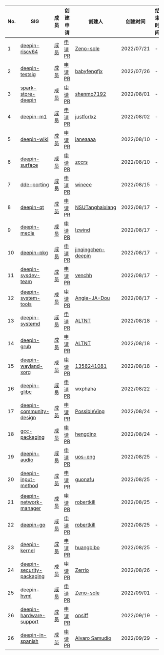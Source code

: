 |No.|SIG|成员|创建申请|创建人|创建时间|结束时间|
|----|---|---|---|---|---|---|
|  1 | [deepin-riscv64](deepin-riscv64/README.md) | [成员](deepin-riscv64/MEMBERS.md) | [申请PR](https://github.com/deepin-community/SIG/pull/1) | [Zeno-sole](https://github.com/Zeno-sole) |2022/07/21|-|
|  2 | [deepin-testsig](deepin-testsig/README.md) | [成员](deepin-testsig/MEMBERS.md) | [申请PR](https://github.com/deepin-community/SIG/pull/4) | [babyfengfjx](https://github.com/babyfengfjx) |2022/07/26|-|
|  3 | [spark-store-deepin](spark-store-deepin/README.md) | [成员](spark-store-deepin/MEMBERS.md) | [申请PR](https://github.com/deepin-community/SIG/pull/3) | [shenmo7192](https://github.com/shenmo7192) |2022/08/01|-|
|  4 | [deepin-m1](deepin-m1/README.md) | [成员](deepin-m1/MEMBERS.md) | [申请PR](https://github.com/deepin-community/SIG/pull/5) | [justforlxz](https://github.com/justforlxz) |2022/08/02|-|
|  5 | [deepin-wiki](deepin-wiki/README.md) | [成员](deepin-wiki/MEMBERS.md) | [申请PR](https://github.com/deepin-community/SIG/pull/7) | [janeaaaa](https://github.com/janeaaaa) |2022/08/10|-|
|  6 | [deepin-surface](deepin-surface/README.md) | [成员](deepin-surface/MEMBERS.md) | [申请PR](https://github.com/deepin-community/SIG/pull/10) | [zccrs](https://github.com/zccrs) |2022/08/10|-|
|  7 | [dde-porting](dde-porting/README.md) | [成员](dde-porting/MEMBERS.md) | [申请PR](https://github.com/deepin-community/SIG/pull/9) | [wineee](https://github.com/wineee) |2022/08/15|-|
|  8 | [deepin-qt](deepin-qt/README.md) | [成员](deepin-qt/MEMBERS.md) | [申请PR](https://github.com/deepin-community/SIG/pull/17) | [NSUTanghaixiang](https://github.com/NSUTanghaixiang) |2022/08/17|-|
|  9 | [deepin-media](deepin-media/README.md) | [成员](deepin-media/MEMBERS.md) | [申请PR](https://github.com/deepin-community/SIG/pull/18) | [lzwind](https://github.com/lzwind) |2022/08/17|-|
| 10 | [deepin-pkg](deepin-pkg/README.md) | [成员](deepin-pkg/MEMBERS.md) | [申请PR](https://github.com/deepin-community/SIG/pull/15) | [jinqingchen-deepin](https://github.com/jinqingchen-deepin) |2022/08/17|-|
| 11 | [deepin-sysdev-team](deepin-sysdev-team/README.md) | [成员](deepin-sysdev-team/MEMBERS.md) | [申请PR](https://github.com/deepin-community/SIG/pull/14) | [venchh](https://github.com/venchh) |2022/08/17|-|
| 12 | [deepin-system-tools](deepin-system-tools/README.md) | [成员](deepin-system-tools/MEMBERS.md) | [申请PR](https://github.com/deepin-community/SIG/pull/13) | [Angie-JA-Dou](https://github.com/Angie-JA-Dou) |2022/08/17|-|
| 13 | [deepin-systemd](deepin-systemd/README.md) | [成员](deepin-systemd/MEMBERS.md) | [申请PR](https://github.com/deepin-community/SIG/pull/22) | [ALTNT](https://github.com/ALTNT) |2022/08/18|-|
| 14 | [deepin-grub](deepin-grub/README.md) | [成员](deepin-grub/MEMBERS.md) | [申请PR](https://github.com/deepin-community/SIG/pull/22) | [ALTNT](https://github.com/ALTNT) |2022/08/18|-|
| 15 | [deepin-wayland-xorg](deepin-wayland-xorg/README.md) | [成员](deepin-wayland-xorg/MEMBERS.md) | [申请PR](https://github.com/deepin-community/SIG/pull/19) | [1358241081](https://github.com/1358241081) |2022/08/18| - |
| 16 | [deepin-glibc](deepin-glibc/README.md) | [成员](deepin-glibc/MEMBERS.md) | [申请PR](https://github.com/deepin-community/SIG/pull/32) | [wxphaha](https://github.com/wxphaha) |2022/08/22| - |
| 17 | [deepin-community-design](deepin-community-design/README.md) | [成员](deepin-community-design/MEMBERS.md) | [申请PR](https://github.com/deepin-community/SIG/pull/36) | [PossibleVing](https://github.com/PossibleVing) |2022/08/24| - |
| 18 | [gcc-packaging](gcc-packaging/README.md) | [成员](gcc-packaging/MEMBERS.md) | [申请PR](https://github.com/deepin-community/SIG/pull/26) | [hengdinx](https://github.com/hengdinx) |2022/08/24| - |
| 19 | [deepin-audio](deepin-audio/README.md) | [成员](deepin-audio/MEMBERS.md) | [申请PR](https://github.com/deepin-community/SIG/pull/38) | [uos-eng](https://github.com/uos-eng) |2022/08/25| - |
| 20 | [deepin-input-method](deepin-input-method/README.md) | [成员](deepin-input-method/MEMBERS.md) | [申请PR](https://github.com/deepin-community/SIG/pull/33) | [guonafu](https://github.com/guonafu) |2022/08/25| - |
| 21 | [deepin-network-manager](deepin-network-manager/README.md) | [成员](deepin-network-manager/MEMBERS.md) | [申请PR](https://github.com/deepin-community/SIG/pull/39) | [robertkill](https://github.com/robertkill) |2022/08/25| - |
| 22 | [deepin-go](deepin-go/README.md) | [成员](deepin-go/MEMBERS.md) | [申请PR](https://github.com/deepin-community/SIG/pull/39) | [robertkill](https://github.com/robertkill) |2022/08/25| - |
| 23 | [deepin-kernel](deepin-kernel/README.md) | [成员](deepin-kernel/MEMBERS.md) | [申请PR](https://github.com/deepin-community/SIG/pull/31) | [huangbibo](https://github.com/huangbibo) |2022/08/25| - |
| 24 | [deepin-security-packaging](deepin-security-packaging/README.md) | [成员](deepin-security-packaging/MEMBERS.md) | [申请PR](https://github.com/deepin-community/SIG/pull/42) | [Zerrio](https://github.com/Zerrio) |2022/08/26| - |
| 25 | [deepin-hvml](deepin-hvml/README.md) | [成员](deepin-hvml/MEMBERS.md) | [申请PR](https://github.com/deepin-community/SIG/pull/45) | [Zeno-sole](https://github.com/Zeno-sole) |2022/09/01| - |
| 26 | [deepin-hardware-support](deepin-hardware-support/README.md) | [成员](deepin-hardware-support/MEMBERS.md) | [申请PR](https://github.com/deepin-community/SIG/pull/51) | [opsiff](https://github.com/opsiff) |2022/09/19| - |
| 26 | [deepin-in-spanish](deepin-in-spanish/README.md) | [成员](deepin-in-spanish/MEMBERS.md) | [申请PR](https://github.com/deepin-community/SIG/pull/52) | [Alvaro Samudio](https://github.com/alvarosamudio) |2022/09/29| - |
